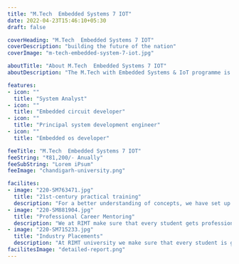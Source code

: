 ```yaml
---
title: "M.Tech  Embedded Systems 7 IOT"
date: 2022-04-23T15:46:10+05:30
draft: false

coverHeading: "M.Tech  Embedded Systems 7 IOT"
coverDescription: "building the future of the nation"
coverImage: "m-tech-embedded-system-7-iot.jpg"

aboutTitle: "About M.Tech  Embedded Systems 7 IOT"
aboutDescription: "The M.Tech with Embedded Systems & IoT programme is an integrated study of dealing with comprehensive technologies related to research and innovation needed for processes linked to Embedded Systems design with its application in Internet of Things. This curriculum will cover the principles and advanced techniques of designing and building smart automated systems, smart devices, smart city projects, and the diverse use of embedded systems with IoT punch in all engineering areas. The programme is intended to provide students with hands-on experience creating IoT architect systems utilising embedded systems."

features:
- icon: ""
  title: "System Analyst"
- icon: ""
  title: "Embedded circuit developer"
- icon: ""
  title: "Principal system development engineer"
- icon: ""
  title: "Embedded os developer"

feeTitle: "M.Tech  Embedded Systems 7 IOT"
feeString: "₹81,200/- Anually"
feeSubString: "Lorem iPsum"
feeImage: "chandigarh-university.png"

facilites:
- image: "220-SM763471.jpg"
  title: "21st-century practical training"
  description: "For a better understanding of concepts, we have set up advanced 21st-century tools equipped with advanced training methods so that students can learn every concept practically in a better way."
- image: "220-SM881904.jpg"
  title: "Professional Career Mentoring"
  description: "We at RIMT make sure that every student gets professional career mentoring from the industry experts to set career targets & for this we have created a career & placement cell too."
- image: "220-SM715233.jpg"
  title: "Industry Placements"
  description: "At RIMT university we make sure that every student is getting placed, each year more than 500 companies visit the campus of RIMT to hire our brightest of the talents"
facilitesImage: "detailed-report.png"
---
```


